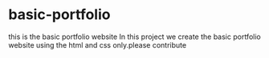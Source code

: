 # basic-portfolio
this is the basic portfolio website
In this project we create the basic portfolio website using the html and css only.please contribute

